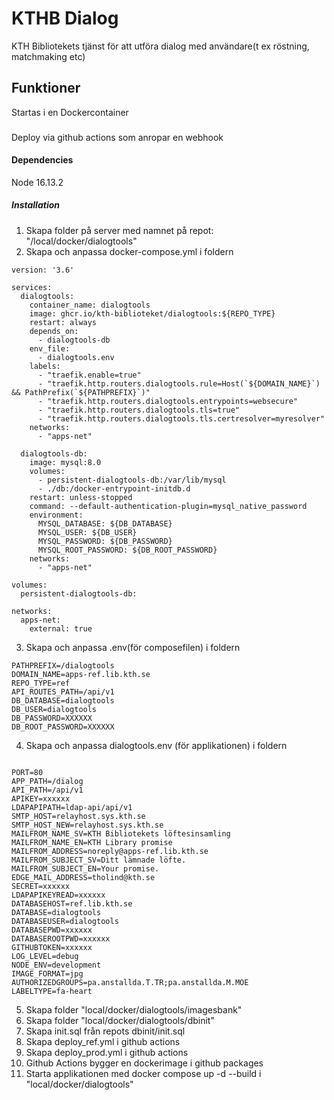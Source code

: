 # KTHB Dialog
KTH Bibliotekets tjänst för att utföra dialog med användare(t ex röstning, matchmaking etc)

## Funktioner
Startas i en Dockercontainer

###
Deploy via github actions som anropar en webhook

#### Dependencies

Node 16.13.2

##### Installation

1.  Skapa folder på server med namnet på repot: "/local/docker/dialogtools"
2.  Skapa och anpassa docker-compose.yml i foldern
```
version: '3.6'

services:
  dialogtools:
    container_name: dialogtools
    image: ghcr.io/kth-biblioteket/dialogtools:${REPO_TYPE}
    restart: always
    depends_on:
      - dialogtools-db
    env_file:
      - dialogtools.env
    labels:
      - "traefik.enable=true"
      - "traefik.http.routers.dialogtools.rule=Host(`${DOMAIN_NAME}`) && PathPrefix(`${PATHPREFIX}`)"
      - "traefik.http.routers.dialogtools.entrypoints=websecure"
      - "traefik.http.routers.dialogtools.tls=true"
      - "traefik.http.routers.dialogtools.tls.certresolver=myresolver"
    networks:
      - "apps-net"

  dialogtools-db:
    image: mysql:8.0
    volumes:
      - persistent-dialogtools-db:/var/lib/mysql
      - ./db:/docker-entrypoint-initdb.d
    restart: unless-stopped
    command: --default-authentication-plugin=mysql_native_password
    environment:
      MYSQL_DATABASE: ${DB_DATABASE}
      MYSQL_USER: ${DB_USER}
      MYSQL_PASSWORD: ${DB_PASSWORD}
      MYSQL_ROOT_PASSWORD: ${DB_ROOT_PASSWORD}
    networks:
      - "apps-net"

volumes:
  persistent-dialogtools-db:

networks:
  apps-net:
    external: true
```
3.  Skapa och anpassa .env(för composefilen) i foldern
```
PATHPREFIX=/dialogtools
DOMAIN_NAME=apps-ref.lib.kth.se
REPO_TYPE=ref
API_ROUTES_PATH=/api/v1
DB_DATABASE=dialogtools
DB_USER=dialogtools
DB_PASSWORD=XXXXXX
DB_ROOT_PASSWORD=XXXXXX
```
4.  Skapa och anpassa dialogtools.env (för applikationen) i foldern
```

PORT=80
APP_PATH=/dialog
API_PATH=/api/v1
APIKEY=xxxxxx
LDAPAPIPATH=ldap-api/api/v1
SMTP_HOST=relayhost.sys.kth.se
SMTP_HOST_NEW=relayhost.sys.kth.se
MAILFROM_NAME_SV=KTH Bibliotekets löftesinsamling
MAILFROM_NAME_EN=KTH Library promise
MAILFROM_ADDRESS=noreply@apps-ref.lib.kth.se
MAILFROM_SUBJECT_SV=Ditt lämnade löfte.
MAILFROM_SUBJECT_EN=Your promise.
EDGE_MAIL_ADDRESS=tholind@kth.se
SECRET=xxxxxx
LDAPAPIKEYREAD=xxxxxx
DATABASEHOST=ref.lib.kth.se
DATABASE=dialogtools
DATABASEUSER=dialogtools
DATABASEPWD=xxxxxx
DATABASEROOTPWD=xxxxxx
GITHUBTOKEN=xxxxxx
LOG_LEVEL=debug
NODE_ENV=development
IMAGE_FORMAT=jpg
AUTHORIZEDGROUPS=pa.anstallda.T.TR;pa.anstallda.M.MOE
LABELTYPE=fa-heart
```
5.  Skapa folder "local/docker/dialogtools/imagesbank"
6.  Skapa folder "local/docker/dialogtools/dbinit"
7. Skapa init.sql från repots dbinit/init.sql
8. Skapa deploy_ref.yml i github actions
9. Skapa deploy_prod.yml i github actions
10. Github Actions bygger en dockerimage i github packages
11. Starta applikationen med docker compose up -d --build i "local/docker/dialogtools"

